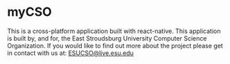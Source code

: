 # myCSO
This is a cross-platform application built with react-native. This application is built by, and for, the East Stroudsburg University Computer Science Organization. If you would like to find out more about the project please get in contact with us at:  ESUCSO@live.esu.edu
